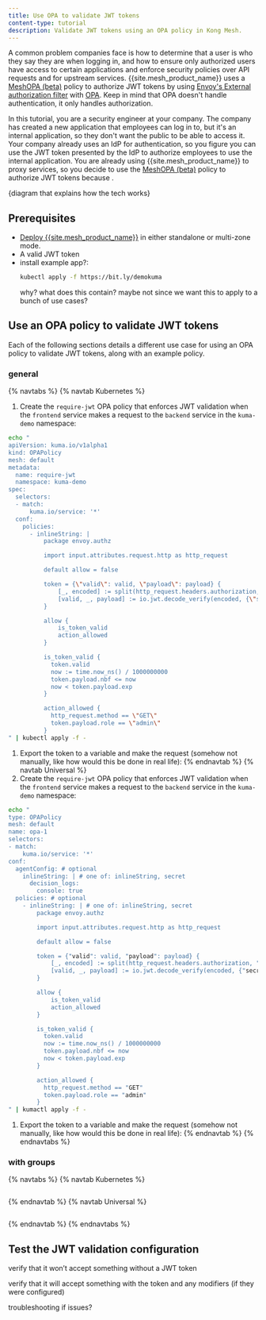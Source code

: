 ```yaml
---
title: Use OPA to validate JWT tokens
content-type: tutorial
description: Validate JWT tokens using an OPA policy in Kong Mesh.
---
```


A common problem companies face is how to determine that a user is who they say they are when logging in, and how to ensure only authorized users have access to certain applications and enforce security policies over API requests and for upstream services. {{site.mesh_product_name}} uses a [MeshOPA (beta)](/mesh/{{page.kong_version}}/features/meshopa/) policy to authorize JWT tokens by using [Envoy's External authorization filter](https://www.envoyproxy.io/docs/envoy/latest/intro/arch_overview/security/ext_authz_filter.html) with [OPA](https://www.openpolicyagent.org/docs/latest/envoy-introduction/). Keep in mind that OPA doesn't handle authentication, it only handles authorization.

In this tutorial, you are a security engineer at your company. The company has created a new application that employees can log in to, but it's an internal application, so they don't want the public to be able to access it. Your company already uses an IdP for authentication, so you figure you can use the JWT token presented by the IdP to authorize employees to use the internal application. You are already using {{site.mesh_product_name}} to proxy services, so you decide to use the [MeshOPA (beta)](/mesh/{{page.kong_version}}/features/meshopa/) policy to authorize JWT tokens because <!--what are the advantages of this over other options?-->.

<!--Use case ideas:
* apply security policies for upstream services 
* EnvoyFilter can be configured to include Envoy’s External Authorization filter to delegate authorization decisions to OPA. 
* Envoy’s External authorization filter can be used with OPA as an authorization service to enforce security policies over API requests received by Envoy. The tutorial also covers examples of authoring custom policies over the HTTP request body.-->


{diagram that explains how the tech works}

## Prerequisites

* [Deploy {{site.mesh_product_name}}](/mesh/{{page.kong_version}}/production/deployment/) in either standalone or multi-zone mode.
* A valid JWT token
* install example app?:
    ```bash
    kubectl apply -f https://bit.ly/demokuma
    ```
    why? what does this contain? maybe not since we want this to apply to a bunch of use cases?

## Use an OPA policy to validate JWT tokens

Each of the following sections details a different use case for using an OPA policy to validate JWT tokens, along with an example policy.

### general

{% navtabs %}
{% navtab Kubernetes %}
1. Create the `require-jwt` OPA policy that enforces JWT validation when the `frontend` service makes a request to the `backend` service in the `kuma-demo` namespace:

```bash
echo "
apiVersion: kuma.io/v1alpha1
kind: OPAPolicy
mesh: default
metadata:
  name: require-jwt
  namespace: kuma-demo
spec:
  selectors:
  - match:
      kuma.io/service: '*'
  conf:
    policies:
      - inlineString: |
          package envoy.authz

          import input.attributes.request.http as http_request

          default allow = false

          token = {\"valid\": valid, \"payload\": payload} {
              [_, encoded] := split(http_request.headers.authorization, \" \")
              [valid, _, payload] := io.jwt.decode_verify(encoded, {\"secret\": \"secret\"})
          }

          allow {
              is_token_valid
              action_allowed
          }

          is_token_valid {
            token.valid
            now := time.now_ns() / 1000000000
            token.payload.nbf <= now
            now < token.payload.exp
          }

          action_allowed {
            http_request.method == \"GET\"
            token.payload.role == \"admin\"
          }
" | kubectl apply -f -
```
1. Export the token to a variable and make the request (somehow not manually, like how would this be done in real life):
{% endnavtab %}
{% navtab Universal %}
1. Create the `require-jwt` OPA policy that enforces JWT validation when the `frontend` service makes a request to the `backend` service in the `kuma-demo` namespace:

```bash
echo "
type: OPAPolicy
mesh: default
name: opa-1
selectors:
- match:
    kuma.io/service: '*'
conf:
  agentConfig: # optional
    inlineString: | # one of: inlineString, secret
      decision_logs:
        console: true
  policies: # optional
    - inlineString: | # one of: inlineString, secret
        package envoy.authz

        import input.attributes.request.http as http_request

        default allow = false

        token = {"valid": valid, "payload": payload} {
            [_, encoded] := split(http_request.headers.authorization, " ")
            [valid, _, payload] := io.jwt.decode_verify(encoded, {"secret": "secret"})
        }

        allow {
            is_token_valid
            action_allowed
        }

        is_token_valid {
          token.valid
          now := time.now_ns() / 1000000000
          token.payload.nbf <= now
          now < token.payload.exp
        }

        action_allowed {
          http_request.method == "GET"
          token.payload.role == "admin"
        }
" | kumactl apply -f -
```
1. Export the token to a variable and make the request (somehow not manually, like how would this be done in real life):
{% endnavtab %}
{% endnavtabs %}

### with groups

{% navtabs %}
{% navtab Kubernetes %}
```yaml
```
{% endnavtab %}
{% navtab Universal %}
```yaml
```
{% endnavtab %}
{% endnavtabs %}

## Test the JWT validation configuration

verify that it won’t accept something without a JWT token

verify that it will accept something with the token and any modifiers (if they were configured)

troubleshooting if issues?



